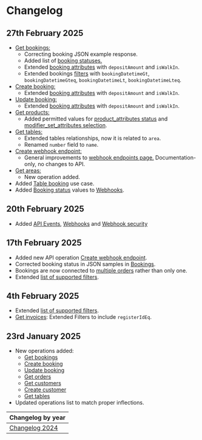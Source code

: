 # Changelog

## 27th February 2025
* [Get bookings:](../operations/bookings.md#get_bookings)
  * Correcting booking JSON example response.
  * Added list of [booking statuses.](../operations/bookings.md#booking_attributes)
  * Extended [booking attributes](../operations/bookings.md#booking_attributes) with `depositAmount` and `isWalkIn`.
  * Extended bookings [filters](../operations/bookings.md#get_bookings) with  `bookingDatetimeGt`, `bookingDatetimeGteq`, `bookingDatetimeLt`, `bookingDatetimeLteq`.
* [Create booking:](../operations/bookings.md#create_booking)
  * Extended [booking attributes](../operations/bookings.md#booking_attributes) with `depositAmount` and `isWalkIn`.
* [Update booking:](../operations/bookings.md#update_booking)
  * Extended [booking attributes](../operations/bookings.md#booking_attributes) with `depositAmount` and `isWalkIn`.
* [Get products:](../operations/products.md#get_products)
  * Added permitted values for [product_attributes status](../operations/products.md#product_attributes) and [modifier_set_attributes selection](../operations/products.md#product_attributes).
* [Get tables:](../operations/tables.md#get_tables)
  * Extended tables relationships, now it is related to `area`.
  * Renamed `number` field to `name`.
* [Create webhook endpoint:](../operations/webhookendpoints.md)
  * General improvements to [webhook endpoints page.](../operations/webhookendpoints.md) Documentation-only, no changes to API.
* [Get areas:](../operations/areas.md)
  * New operation added.
* Added [Table booking](../use-cases/table-booking.md) use case.
* Added [Booking status](../events/webhooks.md#booking-status) values to [Webhooks](../events/webhooks.md).

## 20th February 2025
* Added [API Events](../events/README.md), [Webhooks](../events/webhooks.md) and [Webhook security](../events/wh-security.md)

## 17th February 2025
* Added new API operation [Create webhook endpoint](../operations/webhookendpoints.md#create-webhook-endpoint).
* Corrected booking status in JSON samples in [Bookings](../operations/bookings.md).
* Bookings are now connected to [multiple orders](../operations/bookings.md#booking_relationships) rather than only one.
* Extended [list of supported filters](../guidelines/filtering.md).

## 4th February 2025
* Extended [list of supported filters](../guidelines/filtering.md).
* [Get invoices](../operations/invoices.md#get-invoices): Extended Filters to include `registerIdEq`.

## 23rd January 2025
* New operations added:
  * [Get bookings](../operations/bookings.md#get-bookings)
  * [Create booking](../operations/bookings.md#create-booking)
  * [Update booking](../operations/bookings.md#update-booking)
  * [Get orders](../operations/orders.md#get-orders)
  * [Get customers](../operations/customers.md#get-customers)
  * [Create customer](../operations/customers.md#create-customer)
  * [Get tables](../operations/tables.md#get-tables)
* Updated operations list to match proper inflections.

| Changelog by year |
| :-- |
| [Changelog 2024](changelog2024.md) |
